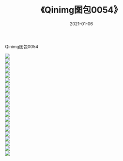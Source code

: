 ﻿---
layout: post
title:  《Qinimg图包0054》
date:   2021-01-06
img: http://imgx.orgx.ga/Qinimg图包/Qinimg图包0054/000.jpg
categories: [美女, 清纯, 唯美]
---

Qinimg图包0054

 ![](http://imgx.orgx.ga/Qinimg图包/Qinimg图包0054/001.jpg) <br>![](http://imgx.orgx.ga/Qinimg图包/Qinimg图包0054/002.jpg) <br>![](http://imgx.orgx.ga/Qinimg图包/Qinimg图包0054/003.jpg) <br>![](http://imgx.orgx.ga/Qinimg图包/Qinimg图包0054/004.jpg) <br>![](http://imgx.orgx.ga/Qinimg图包/Qinimg图包0054/005.jpg) <br>![](http://imgx.orgx.ga/Qinimg图包/Qinimg图包0054/006.jpg) <br>![](http://imgx.orgx.ga/Qinimg图包/Qinimg图包0054/007.jpg) <br>![](http://imgx.orgx.ga/Qinimg图包/Qinimg图包0054/008.jpg) <br>![](http://imgx.orgx.ga/Qinimg图包/Qinimg图包0054/009.jpg) <br>![](http://imgx.orgx.ga/Qinimg图包/Qinimg图包0054/010.jpg) <br>![](http://imgx.orgx.ga/Qinimg图包/Qinimg图包0054/011.jpg) <br>![](http://imgx.orgx.ga/Qinimg图包/Qinimg图包0054/012.jpg) <br>![](http://imgx.orgx.ga/Qinimg图包/Qinimg图包0054/013.jpg) <br>![](http://imgx.orgx.ga/Qinimg图包/Qinimg图包0054/014.jpg) <br>![](http://imgx.orgx.ga/Qinimg图包/Qinimg图包0054/015.jpg) <br>![](http://imgx.orgx.ga/Qinimg图包/Qinimg图包0054/016.jpg) <br>![](http://imgx.orgx.ga/Qinimg图包/Qinimg图包0054/017.jpg) <br>![](http://imgx.orgx.ga/Qinimg图包/Qinimg图包0054/018.jpg) <br>![](http://imgx.orgx.ga/Qinimg图包/Qinimg图包0054/019.jpg) <br>![](http://imgx.orgx.ga/Qinimg图包/Qinimg图包0054/020.jpg) <br>![](http://imgx.orgx.ga/Qinimg图包/Qinimg图包0054/021.jpg) <br>